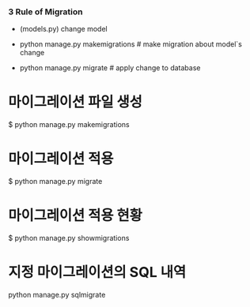 
### 3 Rule of Migration

 - (models.py) change model

 - python manage.py makemigrations # make migration about model`s change

 - python manage.py migrate # apply change to database

# 마이그레이션 파일 생성
$ python manage.py makemigrations <app-name>

# 마이그레이션 적용
$ python manage.py migrate <app-name>

# 마이그레이션 적용 현황
$ python manage.py showmigrations <app-name>

# 지정 마이그레이션의 SQL 내역
 python manage.py sqlmigrate <app-name> <migration-name>
